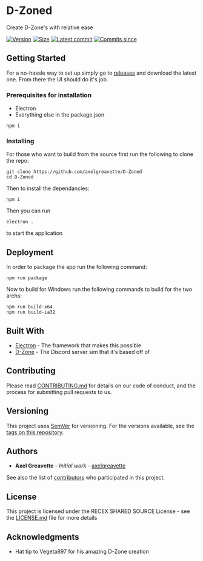 # D-Zoned

Create D-Zone's with relative ease

[![Version](https://img.shields.io/github/release/axelgreavette/D-Zoned.svg?style=flat-square)](https://img.shields.io/github/release/axelgreavette/D-Zoned.svg?style=flat-square) [![Size](https://img.shields.io/github/languages/code-size/axelgreavette/D-Zoned.svg?style=flat-square)](https://img.shields.io/github/languages/code-size/axelgreavette/D-Zoned.svg?style=flat-square) [![Latest commit](https://img.shields.io/github/last-commit/axelgreavette/D-Zoned.svg?style=flat-square)](https://img.shields.io/github/last-commit/axelgreavette/D-Zoned.svg?style=flat-square) [![Commits since](https://img.shields.io/github/commits-since/axelgreavette/D-Zoned/1.0.1.svg?style=flat-square)](https://img.shields.io/github/commits-since/axelgreavette/D-Zoned/1.0.1.svg?style=flat-square)

## Getting Started

For a no-hassle way to set up simply go to [releases](https://github.com/axelgreavette/D-Zoned/releases) and download the latest one. From there the UI should do it's job.



### Prerequisites for installation

- Electron
- Everything else in the package.json
```
npm i
```

### Installing

For those who want to build from the source first run the following to clone the repo:
```
git clone https://github.com/axelgreavette/D-Zoned
cd D-Zoned
```
Then to install the dependancies:
```
npm i
```
Then you can run 
```
electron .
```
to start the application

## Deployment

In order to package the app run the following command:
```
npm run package
```
Now to build for Windows run the following commands to build for the two archs:
```
npm run build-x64
npm run build-ia32
```
## Built With

* [Electron](https://electronjs.org) - The framework that makes this possible
* [D-Zone](https://github.com/vegeta897/d-zone) - The  Discord server sim that it's based off of

## Contributing

Please read [CONTRIBUTING.md](https://gist.github.com/PurpleBooth/b24679402957c63ec426) for details on our code of conduct, and the process for submitting pull requests to us.

## Versioning

This project uses [SemVer](http://semver.org/) for versioning. For the versions available, see the [tags on this repository](https://github.com/axelgreavette/D-Zoned/tags). 

## Authors

* **Axel Greavette** - *Initial work* - [axelgreavette](https://github.com/axelgreavette)

See also the list of [contributors](https://github.com/axelgreavette/D-Zoned/contributors) who participated in this project.

## License

This project is licensed under the RECEX SHARED SOURCE License - see the [LICENSE.md](LICENSE.md) file for more details

## Acknowledgments

* Hat tip to Vegeta897 for his amazing D-Zone creation
